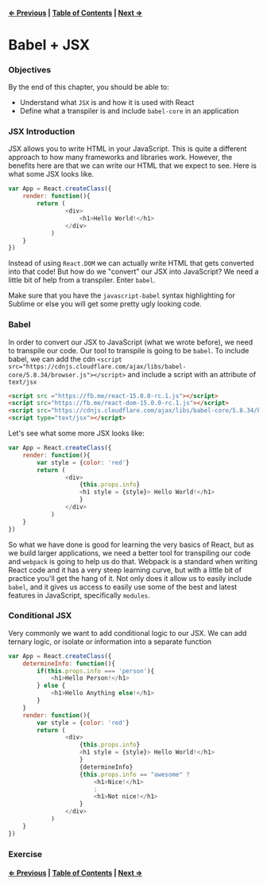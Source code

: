 #### [⇐ Previous](./01-intro.md) | [Table of Contents](./../readme.md) | [Next ⇒](./03-components.md)

# Babel + JSX

### Objectives

By the end of this chapter, you should be able to:

- Understand what `JSX` is and how it is used with React
- Define what a transpiler is and include `babel-core` in an application

### JSX Introduction

JSX allows you to write HTML in your JavaScript. This is quite a different approach to how many frameworks and libraries work. However, the benefits here are that we can write our HTML that we expect to see. Here is what some JSX looks like.

```js
var App = React.createClass({
    render: function(){
        return (
                <div>
                    <h1>Hello World!</h1>
                </div>
            )
    }
})
```

Instead of using `React.DOM` we can actually write HTML that gets converted into that code! But how do we "convert" our JSX into JavaScript? We need a little bit of help from a transpiler. Enter `babel`.

Make sure that you have the `javascript-babel` syntax highlighting for Sublime or else you will get some pretty ugly looking code.

### Babel

In order to convert our JSX to JavaScript (what we wrote before), we need to transpile our code. Our tool to transpile is going to be `babel`. To include babel, we can add the cdn `<script src="https://cdnjs.cloudflare.com/ajax/libs/babel-core/5.8.34/browser.js"></script>` and include a script with an attribute of `text/jsx`

```html
<script src ="https://fb.me/react-15.0.0-rc.1.js"></script>
<script src="https://fb.me/react-dom-15.0.0-rc.1.js"></script>
<script src="https://cdnjs.cloudflare.com/ajax/libs/babel-core/5.8.34/browser.js"></script>
<script type="text/jsx"></script>
```

Let's see what some more JSX looks like:

```js
var App = React.createClass({
    render: function(){
        var style = {color: 'red'}
        return (
                <div>
                    {this.props.info}
                    <h1 style = {style}> Hello World!</h1>
                    }
                </div>
            )
    }
})
```

So what we have done is good for learning the very basics of React, but as we build larger applications, we need a better tool for transpiling our code and `webpack` is going to help us do that. Webpack is a standard when writing React code and it has a very steep learning curve, but with a little bit of practice you'll get the hang of it. Not only does it allow us to easily include `babel`, and it gives us access to easily use some of the best and latest features in JavaScript, specifically `modules`.

### Conditional JSX

Very commonly we want to add conditional logic to our JSX. We can add ternary logic, or isolate or information into a separate function

```js
var App = React.createClass({
    determineInfo: function(){
        if(this.props.info === 'person'){
            <h1>Hello Person!</h1>
        } else {
            <h1>Hello Anything else!</h1>
        }
    }
    render: function(){
        var style = {color: 'red'}
        return (
                <div>
                    {this.props.info}
                    <h1 style = {style}> Hello World!</h1>
                    }
                    {determineInfo}
                    {this.props.info == "awesome" ? 
                        <h1>Nice!</h1>
                        :
                        <h1>Not nice!</h1>
                    }
                </div>
            )
    }
})
```

### Exercise

#### [⇐ Previous](./01-intro.md) | [Table of Contents](./../readme.md) | [Next ⇒](./03-components.md)